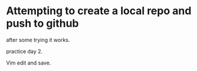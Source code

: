 # Attempting to create a local repo and push to github<br/>

after some trying it works.

practice day 2.

Vim edit and save.
